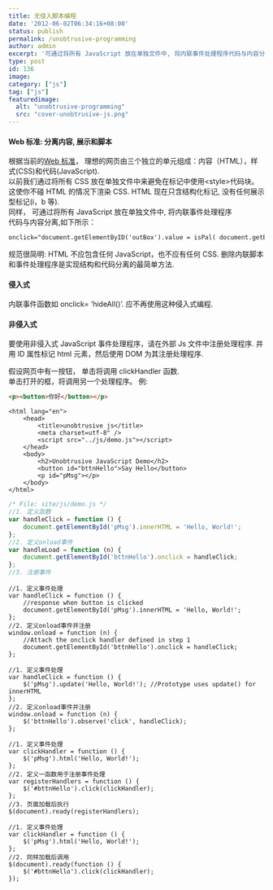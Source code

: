```yaml
---
title: 无侵入脚本编程
date: '2012-06-02T06:34:16+08:00'
status: publish
permalink: /unobtrusive-programming
author: admin
excerpt: '可通过将所有 JavaScript 放在单独文件中, 将内联事件处理程序代码与内容分离'
type: post
id: 136
image: 
category: ["js"]
tag: ["js"]
featuredimage:
  alt: "unobtrusive-programming"
  src: "cover-unobtrusive-js.png"
---
```


#### Web 标准: 分离内容, 展示和脚本

根据当前的[Web 标准](http://ix.cs.uoregon.edu/~michaelh/html/webStandards-html5.html)， 理想的网页由三个独立的单元组成：内容（HTML），样式(CSS)和代码(JavaScript).  
以前我们通过将所有 CSS 放在单独文件中来避免在标记中使用&lt;style&gt;代码块。这使你不碰 HTML 的情况下渲染 CSS. HTML 现在只含结构化标记, 没有任何展示型标记(i，b 等).  
同样， 可通过将所有 JavaScript 放在单独文件中, 将内联事件处理程序  
代码与内容分离,如下所示：

```html
onclick="document.getElementByID('outBox').value = isPal( document.getElementById('inBox').value);"
```

规范很简明: HTML 不应包含任何 JavaScript，也不应有任何 CSS. 删除内联脚本和事件处理程序是实现结构和代码分离的最简单方法.

#### 侵入式

内联事件函数如 onclick= ‘hideAll()’. 应不再使用这种侵入式编程.

#### 非侵入式

要使用非侵入式 JavaScript 事件处理程序，请在外部 Js 文件中注册处理程序. 并用 ID 属性标记 html 元素，然后使用 DOM 为其注册处理程序.

假设网页中有一按钮， 单击将调用 clickHandler 函数.  
单击打开的框，将调用另一个处理程序。 例:

```html
<p><button>你好</button></p>
```

```html:title=HTML
<html lang="en">
    <head>
        <title>unobtrusive js</title>
        <meta charset=utf-8" />
        <script src="../js/demo.js"></script>
    </head>
    <body>
        <h2>Unobtrusive JavaScript Demo</h2>
        <button id="bttnHello">Say Hello</button>
        <p id="pMsg"></p>
    </body>
</html>
```

```js:title=demo.js
/* File: site/js/demo.js */
//1. 定义函数
var handleClick = function () {
    document.getElementById('pMsg').innerHTML = 'Hello, World!';
};
//2. 定义onload事件
var handleLoad = function (n) {
    document.getElementById('bttnHello').onclick = handleClick;
};
//3. 注册事件
```

```js:title=demo.js(2步版)
//1. 定义事件处理
var handleClick = function () {
    //response when button is clicked
    document.getElementById('pMsg').innerHTML = 'Hello, World!';
};
//2. 定义onload事件并注册
window.onload = function (n) {
    //Attach the onclick handler defined in step 1
    document.getElementById('bttnHello').onclick = handleClick;
};
```

```js:title=demo.js(prototype版)
//1. 定义事件处理
var handleClick = function () {
    $('pMsg').update('Hello, World!'); //Prototype uses update() for innerHTML
};
//2. 定义onload事件并注册
window.onload = function (n) {
    $('bttnHello').observe('click', handleClick);
};
```

```js:title=demo.js(jQuery版)
//1. 定义事件处理
var clickHandler = function () {
    $('pMsg').html('Hello, World!');
};
//2. 定义一函数用于注册事件处理
var registerHandlers = function () {
    $('#bttnHello').click(clickHandler);
};
//3. 页面加载后执行
$(document).ready(registerHandlers);
```

```js:title=demo.js(jQuery2步)
//1. 定义事件处理
var clickHandler = function () {
    $('pMsg').html('Hello, World!');
};
//2. 同样加载后调用
$(document).ready(function () {
    $('#bttnHello').click(clickHandler);
});
```
